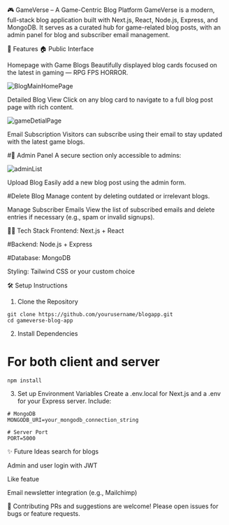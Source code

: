 🎮 GameVerse – A Game-Centric Blog Platform
GameVerse is a modern, full-stack blog application built with Next.js, React, Node.js, Express, and MongoDB. It serves as a curated hub for game-related blog posts, with an admin panel for blog and subscriber email management.

🚀 Features
🏠 Public Interface

Homepage with Game Blogs
Beautifully displayed blog cards focused on the latest in gaming — RPG FPS HORROR.

![BlogMainHomePage](https://github.com/user-attachments/assets/5b59c027-0ce9-4b0f-b9fc-484bb0995b74)




Detailed Blog View
Click on any blog card to navigate to a full blog post page with rich content.

![gameDetialPage](https://github.com/user-attachments/assets/72adc9d3-92b8-4e9c-ac01-e1906e6cf2a0)









Email Subscription
Visitors can subscribe using their email to stay updated with the latest game blogs.

#🔐 Admin Panel
A secure section only accessible to admins:




![adminList](https://github.com/user-attachments/assets/0629fe57-c7da-44c4-8542-15e5a2e50b6f)


Upload Blog
Easily add a new blog post using the admin form.

#Delete Blog
Manage content by deleting outdated or irrelevant blogs.

Manage Subscriber Emails
View the list of subscribed emails and delete entries if necessary (e.g., spam or invalid signups).

🧑‍💻 Tech Stack
Frontend: Next.js + React

#Backend: Node.js + Express

#Database: MongoDB

Styling: Tailwind CSS or your custom choice

🛠 Setup Instructions
1. Clone the Repository
   
```
git clone https://github.com/yourusername/blogapp.git
cd gameverse-blog-app
 ```

2. Install Dependencies
# For both client and server
```npm install```

3. Set up Environment Variables
Create a .env.local for Next.js and a .env for your Express server. Include:

```
# MongoDB
MONGODB_URI=your_mongodb_connection_string

# Server Port
PORT=5000
```

✨ Future Ideas
 search for blogs
 
Admin and user login with JWT

Like featue

Email newsletter integration (e.g., Mailchimp)


🙌 Contributing
PRs and suggestions are welcome! Please open issues for bugs or feature requests.






